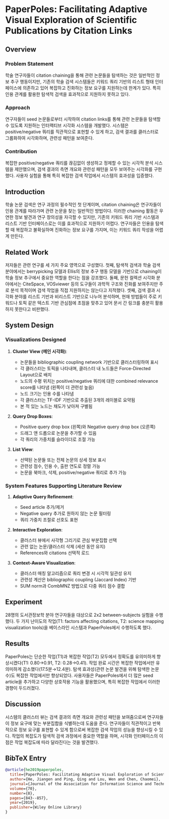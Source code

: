 # PaperPoles: Facilitating Adaptive Visual Exploration of Scientific Publications by Citation Links

## Overview
### Problem Statement
학술 연구자들이 citation chaining을 통해 관련 논문들을 탐색하는 것은 일반적인 정보 추구 행동이지만, 기존의 학술 검색 시스템들은 키워드 쿼리 기반의 리스트 형태 인터페이스에 의존하고 있어 복잡하고 진화하는 정보 요구를 지원하는데 한계가 있다. 특히 인용 관계를 활용한 탐색적 검색을 효과적으로 지원하지 못하고 있다.

### Approach
연구자들이 seed 논문들로부터 시작하여 citation links를 통해 관련 논문들을 탐색할 수 있도록 지원하는 인터랙티브 시각화 시스템을 개발했다. 시스템은 positive/negative 쿼리를 직관적으로 표현할 수 있게 하고, 검색 결과를 클러스터로 그룹화하여 시각화하며, 관련성 패턴을 보여준다.

### Contribution
복잡한 positive/negative 쿼리를 끊김없이 생성하고 정제할 수 있는 시각적 분석 시스템을 제안했으며, 검색 결과의 측면 개요와 관련성 패턴을 모두 보여주는 시각화를 구현했다. 사용자 실험을 통해 특히 복잡한 검색 작업에서 시스템의 효과성을 입증했다.

## Introduction
학술 논문 검색은 연구 과정의 필수적인 첫 단계이며, citation chaining은 연구자들이 인용 관계를 따라가며 관련 논문을 찾는 일반적인 방법이다. 이러한 chaining 활동은 우연한 정보 발견과 연구 창의성을 자극할 수 있지만, 기존의 키워드 쿼리 기반 시스템과 리스트 기반 인터페이스로는 이를 효과적으로 지원하기 어렵다. 연구자들은 인용을 탐색할 때 복잡하고 불확실하며 진화하는 정보 요구를 가지며, 이는 키워드 쿼리 작성을 어렵게 만든다.

## Related Work
저자들은 관련 연구를 세 가지 주요 영역으로 구성했다. 첫째, 탐색적 검색과 학술 검색 분야에서는 berrypicking 모델과 Ellis의 정보 추구 행동 모델을 기반으로 chaining이 학술 정보 추구에서 중요한 역할을 한다는 점을 강조했다. 둘째, 문헌 컬렉션 시각화 분야에서는 CiteSpace, VOSviewer 등의 도구들이 과학적 구조와 진화를 보여주지만 주로 분석 목적이며 검색 작업을 직접 지원하지는 않는다고 지적했다. 셋째, 검색 결과 시각화 분야를 리스트 기반과 비리스트 기반으로 나누어 분석하며, 현재 방법들이 주로 키워드나 토픽 같은 텍스트 기반 관심점에 초점을 맞추고 있어 문서 간 링크를 충분히 활용하지 못한다고 비판했다.

## System Design

### Visualizations Designed
1. **Cluster View (메인 시각화)**:
   - 논문들을 bibliographic coupling network 기반으로 클러스터링하여 표시
   - 각 클러스터는 토픽을 나타내며, 클러스터 내 노드들은 Force-Directed Layout으로 배치
   - 노드의 수평 위치는 positive/negative 쿼리에 대한 combined relevance score를 나타냄 (왼쪽이 더 관련성 높음)
   - 노드 크기는 인용 수를 나타냄
   - 각 클러스터는 TF-IDF 기반으로 추출된 3개의 레이블로 요약됨
   - 본 적 있는 노드는 채도가 낮아져 구별됨

2. **Query Drop Boxes**:
   - Positive query drop box (왼쪽)와 Negative query drop box (오른쪽)
   - 드래그 앤 드롭으로 논문을 추가할 수 있음
   - 각 쿼리의 가중치를 슬라이더로 조절 가능

3. **List View**:
   - 선택된 논문들 또는 전체 논문의 상세 정보 표시
   - 관련성 점수, 인용 수, 출판 연도로 정렬 가능
   - 논문을 북마크, 삭제, positive/negative 쿼리로 추가 가능

### System Features Supporting Literature Review
1. **Adaptive Query Refinement**:
   - Seed article 추가/제거
   - Negative query 추가로 원하지 않는 논문 필터링
   - 쿼리 가중치 조절로 선호도 표현

2. **Interactive Exploration**:
   - 클러스터 뷰에서 사각형 그리기로 관심 부분집합 선택
   - 관련 없는 논문/클러스터 삭제 (세션 동안 유지)
   - References와 citations 선택적 로드

3. **Context-Aware Visualization**:
   - 클러스터 매칭 알고리즘으로 쿼리 변경 시 시각적 일관성 유지
   - 관련성 계산은 bibliographic coupling (Jaccard Index) 기반
   - SUM norm과 CombMNZ 방법으로 다중 쿼리 점수 결합

## Experiment
28명의 도서관정보학 분야 연구자들을 대상으로 2x2 between-subjects 실험을 수행했다. 두 가지 난이도의 작업(T1: factors affecting citations, T2: science mapping visualization tools)을 베이스라인 시스템과 PaperPoles에서 수행하도록 했다.

## Results
PaperPoles는 단순한 작업(T1)과 복잡한 작업(T2) 모두에서 정확도를 유의미하게 향상시켰다(T1: 0.80→0.91, T2: 0.28→0.41). 작업 완료 시간은 복잡한 작업에서만 유의미하게 감소했다(17.5분→12.4분). 탐색 효과성(관련 논문 발견을 위해 탐색한 논문 수)도 복잡한 작업에서만 향상되었다. 사용자들은 PaperPoles에서 더 많은 seed article을 추가하고 다양한 상호작용 기능을 활용했으며, 특히 복잡한 작업에서 이러한 경향이 두드러졌다.

## Discussion
시스템의 클러스터 뷰는 검색 결과의 측면 개요와 관련성 패턴을 보여줌으로써 연구자들이 정보 요구에 맞는 부분집합을 식별하는데 도움을 준다. 연구자들이 직관적이고 반복적으로 정보 요구를 표현할 수 있게 함으로써 복잡한 검색 작업의 성능을 향상시킬 수 있다. 작업의 복잡도가 탐색적 검색 과정에서 중요한 역할을 하며, 시각화 인터페이스의 이점은 작업 복잡도에 따라 달라진다는 것을 발견했다.

## BibTeX Entry
```bibtex
@article{he2019paperpoles,
  title={PaperPoles: Facilitating Adaptive Visual Exploration of Scientific Publications by Citation Links},
  author={He, Jiangen and Ping, Qing and Lou, Wen and Chen, Chaomei},
  journal={Journal of the Association for Information Science and Technology},
  volume={70},
  number={8},
  pages={843--857},
  year={2019},
  publisher={Wiley Online Library}
}
```
